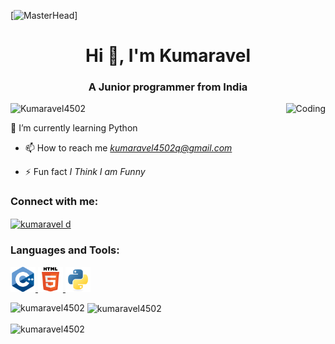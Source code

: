 [![MasterHead](https://cdn.dribbble.com/users/1059583/screenshots/4171367/coding-freak.gif)]
<h1 align="center">Hi 👋, I'm Kumaravel</h1>
<h3 align="center">A Junior programmer from India</h3>
<img align="right" alt="Coding" src="https://cdn.dribbble.com/users/1162077/screenshots/3848914/programmer.gif">
<p align="left"> <img src="https://komarev.com/ghpvc/?username=Kumaravel4502&label=Profile%20views&color=0e75b6&style=flat" alt="Kumaravel4502" /> </p>

🌱 I’m currently learning Python 

- 📫 How to reach me *kumaravel4502q@gmail.com*

- ⚡ Fun fact *I Think I am Funny*

<h3 align="left">Connect with me:</h3>
<p align="left">
<a href="https://linkedin.com/in/kumaravel D" target="blank"><img align="center" src="https://raw.githubusercontent.com/rahuldkjain/github-profile-readme-generator/master/src/images/icons/Social/linked-in-alt.svg" alt="kumaravel d" height="30" width="40" /></a>
</p>

<h3 align="left">Languages and Tools:</h3>
<p align="left"> <a href="https://www.w3schools.com/cpp/" target="_blank" rel="noreferrer"> <img src="https://raw.githubusercontent.com/devicons/devicon/master/icons/cplusplus/cplusplus-original.svg" alt="cplusplus" width="40" height="40"/> </a> <a href="https://www.w3.org/html/" target="_blank" rel="noreferrer"> <img src="https://raw.githubusercontent.com/devicons/devicon/master/icons/html5/html5-original-wordmark.svg" alt="html5" width="40" height="40"/> </a> <a href="https://www.python.org" target="_blank" rel="noreferrer"> <img src="https://raw.githubusercontent.com/devicons/devicon/master/icons/python/python-original.svg" alt="python" width="40" height="40"/> </a> </p>

<p><img align="left" src="https://github-readme-stats.vercel.app/api/top-langs?username=kumaravel4502&show_icons=true&locale=en&layout=compact" alt="kumaravel4502" /></p>

<p>&nbsp;<img align="center" src="https://github-readme-stats.vercel.app/api?username=kumaravel4502&show_icons=true&locale=en" alt="kumaravel4502" /></p>

<p><img align="center" src="https://github-readme-streak-stats.herokuapp.com/?user=kumaravel4502&" alt="kumaravel4502" /></p>

